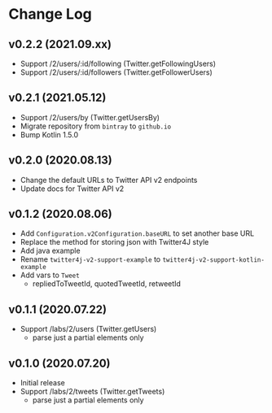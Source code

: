 Change Log
==========

v0.2.2 (2021.09.xx)
-------------------
- Support /2/users/:id/following (Twitter.getFollowingUsers)
- Support /2/users/:id/followers (Twitter.getFollowerUsers)

v0.2.1 (2021.05.12)
-------------------
- Support /2/users/by (Twitter.getUsersBy)
- Migrate repository from `bintray` to `github.io`
- Bump Kotlin 1.5.0

v0.2.0 (2020.08.13)
-------------------
- Change the default URLs to Twitter API v2 endpoints
- Update docs for Twitter API v2

v0.1.2 (2020.08.06)
-------------------
- Add `Configuration.v2Configuration.baseURL` to set another base URL
- Replace the method for storing json with Twitter4J style
- Add java example
- Rename `twitter4j-v2-support-example` to `twitter4j-v2-support-kotlin-example`
- Add vars to `Tweet`
  - repliedToTweetId, quotedTweetId, retweetId

v0.1.1 (2020.07.22)
-------------------
- Support /labs/2/users (Twitter.getUsers)
  - parse just a partial elements only

v0.1.0 (2020.07.20)
-------------------
- Initial release
- Support /labs/2/tweets (Twitter.getTweets)
  - parse just a partial elements only

